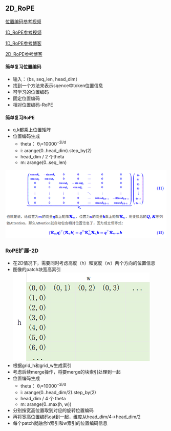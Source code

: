 ## 2D_RoPE

[位置编码参考视频](https://www.bilibili.com/video/BV1KXhVzVEGK/)

[1D_RoPE参考视频](https://www.bilibili.com/video/BV1p2tnzSECq/)

[1D_RoPE参考博客](https://kexue.fm/archives/8265)

[2D_RoPE参考博客](https://kexue.fm/archives/8397)

#### 简单复习位置编码
* 输入：（bs, seq_len, head_dim）
* 找到一个方法来表示sqence中token位置信息
* 可学习的位置编码
* 固定位置编码
* 相对位置编码-RoPE

#### 简单复习RoPE
* q,k都乘上位置矩阵
* 位置编码生成
    * theta： θ<sub>i</sub>=10000<sup>−2i/d<sup>
    * i: arange(0..head_dim).step_by(2)
    * head_dim / 2 个theta
    * m: arange(0..seq_len)

![rope](../images/rope.png)


### RoPE扩展-2D
* 在2D情况下，需要同时考虑高度（h）和宽度（w）两个方向的位置信息
* 图像的patch块宽高索引
![图像的宽高索引](../images/image_hw.png)
* 根据grid_h和grid_w生成索引
* 考虑后续merge操作，将要merge的块索引处理到一起
* 位置编码生成
    * theta： θ<sub>i</sub>=10000<sup>−2i/d<sup>
    * i: arange(0..head_dim/2).step_by(2)
    * head_dim / 4 个 theta
    * m: arange(0..max(h, w))
* 分别按宽高位置取到对应的旋转位置编码
* 再将宽高位置编码cat到一起，维度从head_dim/4->head_dim/2
* 每个patch就融合h索引和w索引的位置编码信息
